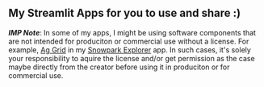 ## My Streamlit Apps for you to use and share :)

***IMP Note***: In some of my apps, I might be using software components that are not intended for produciton or commercial use without a license. For example, [Ag Grid](https://www.ag-grid.com/) in my [Snowpark Explorer](https://github.com/iamontheinet/streamlit_apps/blob/main/snowpark_explorer_atreamlit_app.py) app. In such cases, it's solely your responsibility to aquire the license and/or get permission as the case maybe directly from the creator before using it in produciton or for commercial use.
